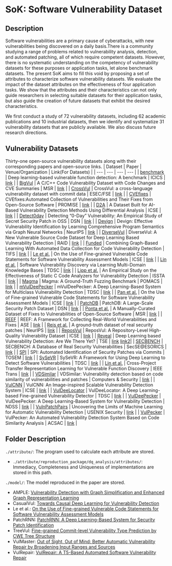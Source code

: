 # SoK: Software Vulnerability Dataset

## Description
Software vulnerabilities are a primary cause of cyberattacks, with new vulnerabilities being discovered on a daily basis.There is a community studying a range of problems related to vulnerability analysis, detection, and automated patching, all of which require competent datasets. However, there is no systematic understanding on the competency of vulnerability datasets for these purposes or application tasks, let alone benchmark datasets. The present SoK aims to fill this void by proposing a set of attributes to characterize software vulnerability datasets. We evaluate the impact of the dataset attributes on the effectiveness of four application tasks. We show that the attributes and their characteristics can not only guide researchers in selecting suitable datasets for their application tasks, but also guide the creation of future datasets that exhibit the desired characteristics.

We first conduct a study of 72 vulnerability datasets, including 62 academic publications and 10 industrial datasets, then we identify and systematize 31 vulnerability datasets that are publicly available.
We also discuss future research directions.

## Vulnerability Datasets
Thirty-one open-source vulnerability datasets along with their corresponding papers and open-source links.
| Dataset | Paper | Venue/Organization | Link(For Datasets) |
| --- | --- | --- | --- |
| [benchmark](https://link.springer.com/chapter/10.1007/978-3-030-41579-2_13) | Deep learning-based vulnerable function detection: A benchmark | ICICS | [link](https://github.com/Seahymn2019/Function-level-Vulnerability-Dataset/tree/master/Data) |
| [BigVul](https://dl.acm.org/doi/abs/10.1145/3379597.3387501) | A C/C++ Code Vulnerability Dataset with Code Changes and CVE Summaries | MSR | [link](https://github.com/ZeoVan/MSR_20_Code_Vulnerability_CSV_Dataset) |
| [CrossVul](https://dl.acm.org/doi/abs/10.1145/3468264.3473122) | CrossVul: a cross-language vulnerability dataset with commit data | ESEC/FSE | [link](https://zenodo.org/record/4734050#.Y_YRtexBy3I) |
| [CVEfixes](https://dl.acm.org/doi/abs/10.1145/3475960.3475985) | CVEfixes:Automated Collection of Vulnerabilities and Their Fixes from Open-Source Software  | PROMISE | [link](https://github.com/secureIT-project/CVEfixes/blob/main/Doc/DataDictionary.md) |
| [D2A](https://ieeexplore.ieee.org/abstract/document/9402126/) | A Dataset Built for AI-Based Vulnerability Detection Methods Using Differential Analysis  | ICSE | [link](https://github.com/IBM/D2A#using-the-dataset) |
| [Detect0day](https://ieeexplore.ieee.org/abstract/document/8809499/) | Detecting “0-Day” Vulnerability: An Empirical Study of Secret Security Patch in OSS | DSN | [link](https://github.com/SecretPatch/Dataset) |
| [Devign](https://proceedings.neurips.cc/paper_files/paper/2019/hash/49265d2447bc3bbfe9e76306ce40a31f-Abstract.html) | Devign: Effective Vulnerability Identification by Learning Comprehensive Program Semantics via Graph Neural Networks | NeurIPS | [link](https://sites.google.com/view/devign) |
| [DiverseVul](https://dl.acm.org/doi/10.1145/3607199.3607242) | DiverseVul: A New Vulnerable Source Code Dataset for Deep Learning Based Vulnerability Detection | RAID | [link](https://github.com/wagner-group/diversevul) |
| [Funded](https://ieeexplore.ieee.org/abstract/document/9293321/) | Combining Graph-Based Learning With Automated Data Collection for Code Vulnerability Detection | TIFS | [link](https://github.com/HuantWang/FUNDED_NISL) |
| [Le et al.](https://dl.acm.org/doi/abs/10.1145/3524842.3528433) | On the Use of Fine-grained Vulnerable Code Statements for Software Vulnerability Assessment Models | ICSE | [link](https://github.com/lhmtriet/Function-level-Vulnerability-Assessment) |
| [Lin et al.](https://ieeexplore.ieee.org/document/8906156) | Software Vulnerability Discovery via Learning Multi-Domain Knowledge Bases | TDSC | [link](https://github.com/DanielLin1986/RepresentationsLearningFromMulti_domain) |
| [Lipp et al.](https://dl.acm.org/doi/abs/10.1145/3533767.3534380) | An Empirical Study on the Effectiveness of Static C Code Analyzers for Vulnerability Detection | ISSTA | [link](https://doi.org/10.5281/zenodo.6515687) |
| [Magma](https://dl.acm.org/doi/abs/10.1145/3410220.3456276) | Magma: A Ground-Truth Fuzzing Benchmark | POMACS | [link](https://github.com/HexHive/magma) |
| [mVulDeePecker](https://ieeexplore.ieee.org/document/8846081) | mVulDeePecker: A Deep Learning-Based System for Multiclass Vulnerability Detection | TDSC | [link](https://github.com/muVulDeePecker/muVulDeePecker) |
| [Pan et al.](https://dl.acm.org/doi/abs/10.1145/3524842.3528433) | On the Use of Fine-grained Vulnerable Code Statements for Software Vulnerability Assessment Models | ICSE | [link](https://figshare.com/articles/online_resource/TreeVul_-_Replication_Package/19727050) |
| [PatchDB](https://ieeexplore.ieee.org/abstract/document/9505097/) | PatchDB: A Large-Scale Security Patch Dataset | DSN | [link](https://github.com/SunLab-GMU/PatchDB) |
| [Ponta et al.](https://ieeexplore.ieee.org/abstract/document/8816802/) | A Manually-Curated Dataset of Fixes to Vulnerabilities of Open-Source Software | MSR | [link](https://github.com/SAP/project-kb/tree/main/MSR2019) |
| [REEF](https://ieeexplore.ieee.org/document/10298352) | REEF: A Framework for Collecting Real-World Vulnerabilities and Fixes | ASE | [link](https://github.com/ASE-REEF/REEF-data) |
| [Reis et al.](https://arxiv.org/abs/2110.09635) | A ground-truth dataset of real security patches | NeurIPS | [link](https://github.com/TQRG/security-patches-dataset) |
| [ReposVul](https://dl.acm.org/doi/10.1145/3639478.3647634) | ReposVul: A Repository-Level High-Quality Vulnerability Dataset | ICSE | [link](https://github.com/Eshe0922/ReposVul) |
| [Reveal](https://ieeexplore.ieee.org/abstract/document/9448435/) | Deep Learning based Vulnerability Detection: Are We There Yet? | TSE | [link](https://drive.google.com/file/d/1x6hoF7G-tSYxg8AFybggypLZgMGDNHfF) [link2](https://github.com/VulDetProject/ReVeal)|
| [SECBENCH](http://ceur-ws.org/Vol-1977/paper6.pdf) | SECBENCH: A Database of Real Security Vulnerabilities | SecSE@ESORICS | [link](https://tqrg.github.io/secbench/ ) |
| [SPI](https://dl.acm.org/doi/abs/10.1145/3468854) | SPI: Automated Identification of Security Patches via Commits | TOSEM | [link](https://sites.google.com/view/du-commits/home) |
| [SySeVR](https://ieeexplore.ieee.org/abstract/document/9321538) | SySeVR: A Framework for Using Deep Learning to Detect Software Vulnerabilities | TDSC | [link](https://github.com/SySeVR/SySeVR) |
| [Lin et al.](https://ieeexplore.ieee.org/document/8329207) | Cross-Project Transfer Representation Learning for Vulnerable Function Discovery | IEEE Trans | [link](https://github.com/DanielLin1986/TransferRepresentationLearning) |
| [VDSimilar](https://www.sciencedirect.com/science/article/pii/S0167404821002418) | VDSimilar: Vulnerability detection based on code similarity of vulnerabilities and patches | Computers & Security | [link](https://github.com/sunhao123456789/siamese_dataset) |
| [VulCNN](https://dl.acm.org/doi/abs/10.1145/3510003.3510229) | VulCNN: An Image-inspired Scalable Vulnerability Detection System | ICSE | [link](https://github.com/CGCL-codes/VulCNN) |
| [VulDeeLocator](https://ieeexplore.ieee.org/abstract/document/9416836/) | VulDeeLocator: A Deep Learning-based Fine-grained Vulnerability Detector | TDSC | [link](https://github.com/VulDeeLocator/VulDeeLocator) |
| [VulDeePecker](https://arxiv.org/abs/1801.01681) | VulDeePecker: A Deep Learning-Based System for Vulnerability Detection | NDSS | [link](https://github.com/CGCL-codes/VulDeePecker) |
| [VulnPatchPairs](https://www.usenix.org/conference/usenixsecurity24/presentation/risse) | Uncovering the Limits of Machine Learning for Automatic Vulnerability Detection | USENIX Security | [link](https://drive.google.com/file/d/11hRh8YlQFgxxpg1JcLRdnblEFLvXxhpK/edit) |
| [VulPecker](https://dl.acm.org/doi/abs/10.1145/2991079.2991102) | VulPecker: An Automated Vulnerability Detection System Based on Code Similarity Analysis | ACSAC | [link](https://github.com/vulpecker/Vulpecker) |

## Folder Description
`./attribute/`: The program used to calculate each attribute are stored.  
- `./attribute/reproduction_package/dq_analysis/attributes/`: Immediacy, Completeness and Uniqueness of implementations are stored in this path.

`./model/`: The model reproduced in the paper are stored.  
- AMPLE: [Vulnerability Detection with Graph Simplification and Enhanced Graph Representation Learning](https://ieeexplore.ieee.org/document/10172762)
- CasualVul: [Towards Causal Deep Learning for Vulnerability Detection](https://dl.acm.org/doi/10.1145/3597503.3639170)
- Le et al.: [On the Use of Fine-grained Vulnerable Code Statements for Software Vulnerability Assessment Models](https://dl.acm.org/doi/10.1145/3524842.3528433)
- PatchRNN: [PatchRNN: A Deep Learning-Based System for Security Patch Identification](https://ieeexplore.ieee.org/document/9652940)
- TreeVul: [Fine-grained Commit-level Vulnerability Type Prediction by CWE Tree Structure](https://ieeexplore.ieee.org/document/10172785)
- VulMaster: [Out of Sight, Out of Mind: Better Automatic Vulnerability Repair by Broadening Input Ranges and Sources](https://dl.acm.org/doi/10.1145/3597503.3639222)
- VulRepair: [VulRepair: A T5-Based Automated Software Vulnerability Repair](https://dl.acm.org/doi/10.1145/3540250.3549098)
  
  
